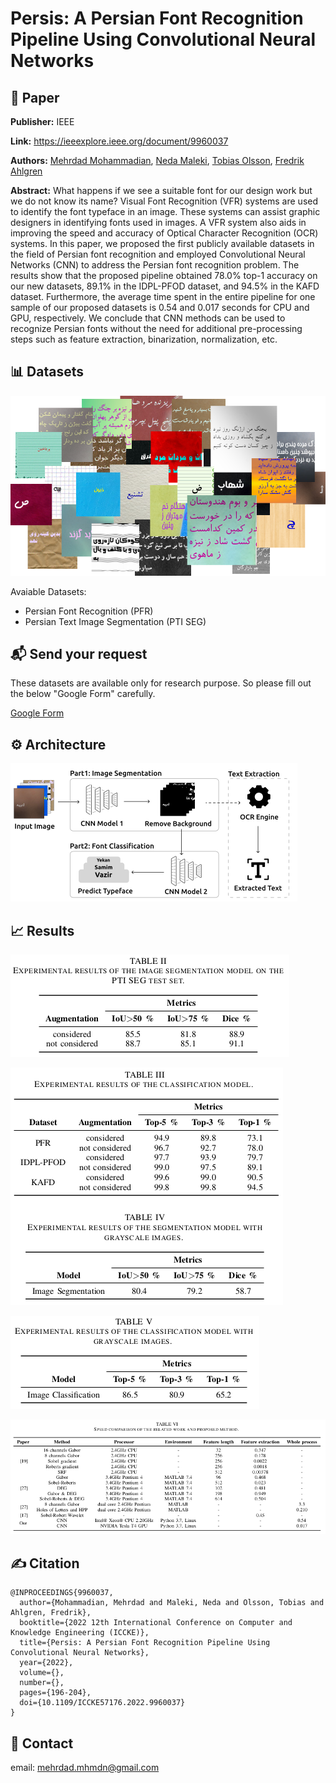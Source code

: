 # Persis: A Persian Font Recognition Pipeline Using Convolutional Neural Networks


## 📖 Paper
**Publisher:** IEEE

**Link:** https://ieeexplore.ieee.org/document/9960037

**Authors:** [Mehrdad Mohammadian](https://scholar.google.com/citations?user=oVnfWYQAAAAJ&hl=en), [Neda Maleki](https://scholar.google.com/citations?user=X_-pSR8AAAAJ&hl=en), [Tobias Olsson](https://scholar.google.com/citations?user=pBJHxpgAAAAJ&hl=en), [Fredrik Ahlgren](https://scholar.google.com/citations?user=3MOyQzsAAAAJ&hl=en)

**Abstract:**
What happens if we see a suitable font for our design work but we do not know its name? Visual Font Recognition (VFR) systems are used to identify the font typeface in an image. These systems can assist graphic designers in identifying fonts used in images. A VFR system also aids in improving the speed and accuracy of Optical Character Recognition (OCR) systems. In this paper, we proposed the first publicly available datasets in the field of Persian font recognition and employed Convolutional Neural Networks (CNN) to address the Persian font recognition problem. The results show that the proposed pipeline obtained 78.0% top-1 accuracy on our new datasets, 89.1% in the IDPL-PFOD dataset, and 94.5% in the KAFD dataset. Furthermore, the average time spent in the entire pipeline for one sample of our proposed datasets is 0.54 and 0.017 seconds for CPU and GPU, respectively. We conclude that CNN methods can be used to recognize Persian fonts without the need for additional pre-processing steps such as feature extraction, binarization, normalization, etc.


## 📊 Datasets
![mehrdad mohammadian](assets/presis-some-samples.png)


Avaiable Datasets:
- Persian Font Recognition (PFR) 
- Persian Text Image Segmentation (PTI SEG) 

## 📬 Send your request
These datasets are available only for research purpose. So please fill out the below "Google Form" carefully.

[Google Form](https://docs.google.com/forms/d/e/1FAIpQLScyDsPJ9PUXrae6X6mlOxjnZw4xV03BEJhSPoThZkh5YsnwXw/viewform?usp=sf_link)

 ## ⚙️ Architecture
![mehrdad mohammadian](assets/2023-05-22_02-17.png)


## 📈 Results

![mehrdad mohammadian](assets/2023-05-22_02-07.png)

![mehrdad mohammadian](assets/2023-05-22_02-08.png)

![mehrdad mohammadian](assets/2023-05-22_02-08_1.png)

![mehrdad mohammadian](assets/2023-05-22_02-08_2.png)

## ✍️ Citation
```
@INPROCEEDINGS{9960037,
  author={Mohammadian, Mehrdad and Maleki, Neda and Olsson, Tobias and Ahlgren, Fredrik},
  booktitle={2022 12th International Conference on Computer and Knowledge Engineering (ICCKE)},
  title={Persis: A Persian Font Recognition Pipeline Using Convolutional Neural Networks},
  year={2022},
  volume={},
  number={},
  pages={196-204},
  doi={10.1109/ICCKE57176.2022.9960037}
}
```

## 📧 Contact
email:  mehrdad.mhmdn@gmail.com
